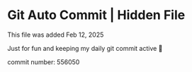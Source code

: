 # Git Auto Commit | Hidden File

This file was added Feb 12, 2025

Just for fun and keeping my daily git commit active 🤪

commit number: 556050
